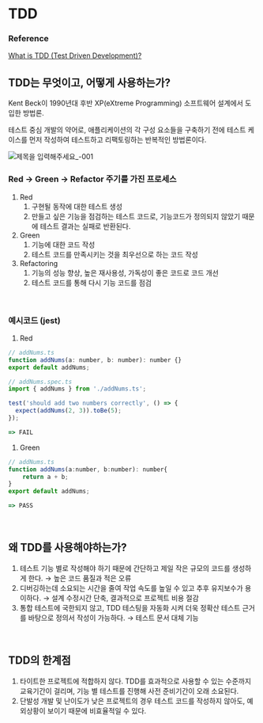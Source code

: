 # TDD

### Reference

[What is TDD (Test Driven Development)?](https://www.spiceworks.com/tech/devops/articles/what-is-tdd/)

## TDD는 무엇이고, 어떻게 사용하는가?

Kent Beck이 1990년대 후반 XP(eXtreme Programming) 소프트웨어 설계에서 도입한 방법론.

테스트 중심 개발의 약어로, 애플리케이션의 각 구성 요소들을 구축하기 전에 테스트 케이스를 먼저 작성하여 테스트하고 리팩토링하는 반복적인 방법론이다.

![제목을 입력해주세요_-001](https://github.com/yunieom/TDD-study/assets/67372083/167ec5b6-1300-4146-ac1d-cd686fdf7561)

### Red → Green → Refactor 주기를 가진 프로세스

1. Red
   1. 구현될 동작에 대한 테스트 생성
   2. 만들고 싶은 기능을 점검하는 테스트 코드로, 기능코드가 정의되지 않았기 때문에 테스트 결과는 실패로 반환된다.
2. Green
   1. 기능에 대한 코드 작성
   2. 테스트 코드를 만족시키는 것을 최우선으로 하는 코드 작성
3. Refactoring
   1. 기능의 성능 향상, 높은 재사용성, 가독성이 좋은 코드로 코드 개선
   2. 테스트 코드를 통해 다시 기능 코드를 점검

<br>

### 예시코드 (jest)

1. Red

```jsx
// addNums.ts
function addNums(a: number, b: number): number {}
export default addNums;
```

```jsx
// addNums.spec.ts
import { addNums } from './addNums.ts';

test('should add two numbers correctly', () => {
  expect(addNums(2, 3)).toBe(5);
});

=> FAIL
```

1. Green

```jsx
// addNums.ts
function addNums(a:number, b:number): number{
	return a + b;
}
export default addNums;

=> PASS
```

<br>

## 왜 TDD를 사용해야하는가?

1. 테스트 기능 별로 작성해야 하기 때문에 간단하고 제일 작은 규모의 코드를 생성하게 한다.
   → 높은 코드 품질과 적은 오류
2. 디버깅하는데 소요되는 시간을 줄여 작업 속도를 높일 수 있고 추후 유지보수가 용이하다.
   → 설계 수정시간 단축, 결과적으로 프로젝트 비용 절감
3. 통합 테스트에 국한되지 않고, TDD 테스팅을 자동화 시켜 더욱 정확산 테스트 근거를 바탕으로 정의서 작성이 가능하다.
   → 테스트 문서 대체 기능

<br>

## TDD의 한계점

1. 타이트한 프로젝트에 적합하지 않다. TDD를 효과적으로 사용할 수 있는 수준까지 교육기간이 걸리며, 기능 별 테스트를 진행해 사전 준비기간이 오래 소요된다.
2. 단발성 개발 및 난이도가 낮은 프로젝트의 경우 테스트 코드를 작성하지 않아도, 예외상황이 보이기 때문에 비효율적일 수 있다.
